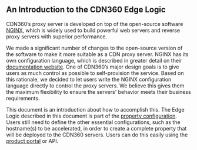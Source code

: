 ## An Introduction to the CDN360 Edge Logic

CDN360’s proxy server is developed on top of the open-source software [NGINX](nginx.org), which is widely used to build powerful web servers and reverse proxy servers with superior performance. 

We made a significant number of changes to the open-source version of the software to make it more suitable as a CDN proxy server. NGINX has its own configuration language, which is described in greater detail on their [documentation website](http://nginx.org/en/docs/). One of CDN360’s major design goals is to give users as much control as possible to self-provision the service. Based on this rationale, we decided to let users write the NGINX configuration language directly to control the proxy servers. We believe this gives them the maximum flexibility to ensure the servers' behavior meets their business requirements. 

This document is an introduction about how to accomplish this. The Edge Logic described in this document is part of the [property configuration](http://cdn360doc.quantil.com/apidocs/api.html#operation/createProperty). Users still need to define the other essential configurations, such as the hostname(s) to be accelerated, in order to create a complete property that will be deployed to the CDN360 servers. Users can do this easily using the [product portal](https://console.cdnetworks.com/cdn) or API.

